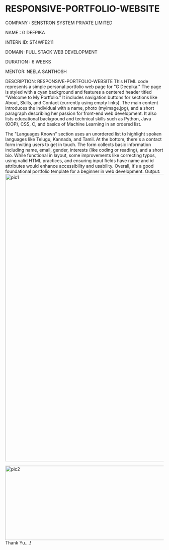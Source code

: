 # RESPONSIVE-PORTFOLIO-WEBSITE
COMPANY : SENSTRON SYSTEM PRIVATE LIMITED

NAME : G DEEPIKA

INTERN ID: ST4WFE211

DOMAIN: FULL STACK WEB DEVELOPMENT

DURATION : 6 WEEKS

MENTOR: NEELA SANTHOSH

DESCRIPTION: RESPONSIVE-PORTFOLIO-WEBSITE
This HTML code represents a simple personal portfolio web page for "G Deepika." The page is styled with a cyan background and features a centered header titled “Welcome to My Portfolio.” It includes navigation buttons for sections like About, Skills, and Contact (currently using empty links). The main content introduces the individual with a name, photo (myimage.jpg), and a short paragraph describing her passion for front-end web development. It also lists educational background and technical skills such as Python, Java (OOP), CSS, C, and basics of Machine Learning in an ordered list.

The "Languages Known" section uses an unordered list to highlight spoken languages like Telugu, Kannada, and Tamil. At the bottom, there's a contact form inviting users to get in touch. The form collects basic information including name, email, gender, interests (like coding or reading), and a short bio. While functional in layout, some improvements like correcting typos, using valid HTML practices, and ensuring input fields have name and id attributes would enhance accessibility and usability. Overall, it's a good foundational portfolio template for a beginner in web development.
 Output:
 <img width="1886" height="913" alt="pic1" src="https://github.com/user-attachments/assets/d889e686-374d-46a0-b2ec-a92e288c21db" />

 <img width="1892" height="236" alt="pic2" src="https://github.com/user-attachments/assets/8741dd24-7bc2-4cea-978d-9ea8a8c0ae73" />
                                        Thank Yu....!

